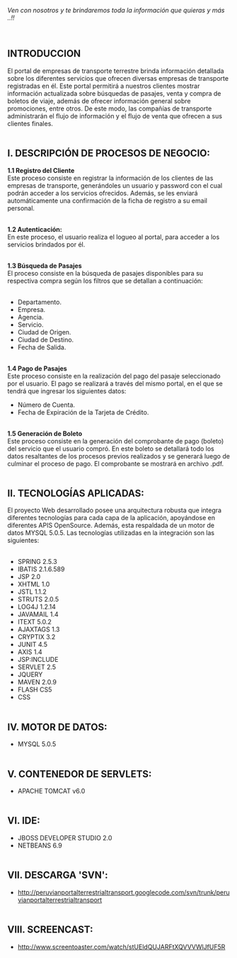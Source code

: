 _Ven con nosotros y te brindaremos toda la información que quieras y más ..!!_

<br>

<h2>INTRODUCCION</h2>

El portal de empresas de transporte terrestre brinda información detallada sobre los diferentes servicios que ofrecen diversas empresas de transporte registradas en él. Este portal permitirá a nuestros clientes mostrar información actualizada sobre búsquedas de pasajes, venta y compra de boletos de viaje, además de ofrecer información general sobre promociones, entre otros. De este modo, las compañías de transporte administrarán el flujo de información y el flujo de venta que ofrecen a sus clientes finales. <br> <br>

<h2>I. DESCRIPCIÓN DE PROCESOS DE NEGOCIO:</h2>

<b>1.1	  Registro del Cliente</b> <br>
Este proceso consiste en registrar la información de los clientes de las empresas de transporte, generándoles un usuario y password con el cual podrán acceder a los servicios ofrecidos. Además, se les enviará automáticamente una confirmación de la ficha de registro a su email personal. <br> <br>

<b>1.2	  Autenticación:</b> <br>
En este proceso, el usuario realiza el logueo al portal,  para acceder a los servicios brindados por él.  <br> <br>

<b>1.3	Búsqueda de Pasajes</b> <br>
El proceso consiste en la búsqueda de pasajes disponibles para su respectiva compra según los filtros que se detallan a continuación: <br> <br>
<ul><li>Departamento.  <br>
</li><li>Empresa. <br>
</li><li>Agencia. <br>
</li><li>Servicio. <br>
</li><li>Ciudad de Origen. <br>
</li><li>Ciudad de Destino. <br>
</li><li>Fecha de Salida. <br><br></li></ul>

<b>1.4	Pago de Pasajes</b> <br>
Este proceso consiste en la realización del pago del pasaje seleccionado por el usuario. El pago se realizará a través del mismo portal, en el que se tendrá que ingresar los siguientes datos:<br>
<ul><li>Número de Cuenta. <br>
</li><li>Fecha de Expiración de la Tarjeta de Crédito. <br> <br></li></ul>

<b>1.5	 Generación de Boleto</b> <br>
Este proceso consiste en la generación del comprobante de pago (boleto) del servicio que el usuario compró. En este boleto se detallará todo los datos resaltantes de los procesos previos realizados y se  generará luego de culminar el proceso de pago. El comprobante se mostrará en archivo .pdf. <br> <br>

<h2>II. TECNOLOGÍAS APLICADAS:</h2>

El proyecto Web desarrollado posee una arquitectura robusta  que integra diferentes tecnologías para cada capa de la aplicación, apoyándose en diferentes APIS OpenSource. Además, esta respaldada de un motor de datos MYSQL 5.0.5. Las tecnologías utilizadas en la integración son las siguientes: <br> <br>

<ul><li>SPRING 2.5.3 <br>
</li><li>IBATIS 2.1.6.589 <br>
</li><li>JSP 2.0 <br>
</li><li>XHTML 1.0 <br>
</li><li>JSTL 1.1.2 <br>
</li><li>STRUTS 2.0.5 <br>
</li><li>LOG4J 1.2.14 <br>
</li><li>JAVAMAIL 1.4 <br>
</li><li>ITEXT 5.0.2 <br>
</li><li>AJAXTAGS 1.3 <br>
</li><li>CRYPTIX 3.2 <br>
</li><li>JUNIT 4.5 <br>
</li><li>AXIS 1.4 <br>
</li><li>JSP:INCLUDE <br>
</li><li>SERVLET 2.5 <br>
</li><li>JQUERY <br>
</li><li>MAVEN 2.0.9 <br>
</li><li>FLASH CS5 <br>
</li><li>CSS <br> <br></li></ul>


<h2>IV. MOTOR DE DATOS:</h2>

<ul><li>MYSQL 5.0.5 <br> <br></li></ul>


<h2>V. CONTENEDOR DE SERVLETS:</h2>

<ul><li>APACHE TOMCAT v6.0 <br> <br></li></ul>


<h2>VI. IDE:</h2>

<ul><li>JBOSS DEVELOPER STUDIO 2.0 <br>
</li><li>NETBEANS 6.9 <br> <br></li></ul>


<h2>VII. DESCARGA 'SVN':</h2>

<ul><li><a href='http://peruvianportalterrestrialtransport.googlecode.com/svn/trunk/peruvianportalterrestrialtransport'>http://peruvianportalterrestrialtransport.googlecode.com/svn/trunk/peruvianportalterrestrialtransport</a> <br> <br></li></ul>


<h2>VIII. SCREENCAST:</h2>

<ul><li><a href='http://www.screentoaster.com/watch/stUEldQUJARFtXQVVVWlJfUF5R'>http://www.screentoaster.com/watch/stUEldQUJARFtXQVVVWlJfUF5R</a> <br> <br></li></ul>
